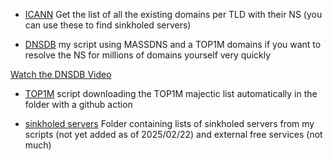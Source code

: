 - [ICANN](ICANN/Get_all_the_domains_with_NS.md) Get the list of all the existing domains per TLD with their NS (you can use these to find sinkholed servers)

- [DNSDB](DNSDB/TOP1M_DNSDB.py) my script using MASSDNS and a TOP1M domains if you want to resolve the NS for millions of domains yourself very quickly

[Watch the DNSDB Video](DNSDB/DNSDB.mp4)

- [TOP1M](TOP1M) script downloading the TOP1M majectic list automatically in the folder with a github action

- [sinkholed servers](sinkholed_servers) Folder containing lists of sinkholed servers from my scripts (not yet added as of 2025/02/22) and external free services (not much)
